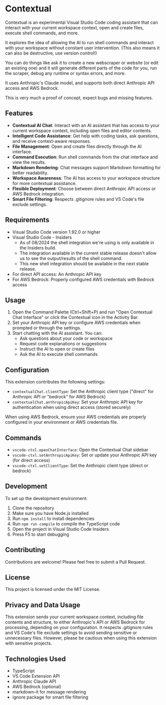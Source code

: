 # Contextual

Contextual is an experimental Visual Studio Code coding assistant that can interact with your current workspace context, open and create files, execute shell commands, and more. 

It explores the idea of allowing the AI to run shell commands and interact with your workspace without constant user intervention. (This also means it can also be destructive, use version control!)

You can do things like ask it to create a new webscraper or website (or edit an existing one) and it will generate different parts of the code for you, run the scraper, debug any runtime or syntax errors, and more.

It uses Anthropic's Claude model, and supports both direct Anthropic API access and AWS Bedrock.

This is very much a proof of concept, expect bugs and missing features.

## Features

- **Contextual AI Chat**: Interact with an AI assistant that has access to your current workspace context, including open files and editor contents.
- **Intelligent Code Assistance**: Get help with coding tasks, ask questions, and receive context-aware responses.
- **File Management**: Open and create files directly through the AI interface.
- **Command Execution**: Run shell commands from the chat interface and view the results.
- **Markdown Rendering**: Chat messages support Markdown formatting for better readability.
- **Workspace Awareness**: The AI has access to your workspace structure for more contextual assistance.
- **Flexible Deployment**: Choose between direct Anthropic API access or AWS Bedrock integration.
- **Smart File Filtering**: Respects .gitignore rules and VS Code's file exclude settings.

## Requirements

- Visual Studio Code version 1.92.0 or higher
- Visual Studio Code - Insiders
    - As of 08/2024 the shell integration we're using is only available in the Insiders build. 
    - The integration available in the current stable release doesn't allow us to see the output/results of the shell command.
    - This new shell integration should be available in the next stable release.
- For direct API access: An Anthropic API key
- For AWS Bedrock: Properly configured AWS credentials with Bedrock access

## Usage

1. Open the Command Palette (Ctrl+Shift+P) and run "Open Contextual Chat Interface" or click the Contextual icon in the Activity Bar.
2. Set your Anthropic API key or configure AWS credentials when prompted or through the settings.
3. Start chatting with the AI assistant. You can:
   - Ask questions about your code or workspace
   - Request code explanations or suggestions
   - Instruct the AI to open or create files
   - Ask the AI to execute shell commands

## Configuration

This extension contributes the following settings:

- `contextualChat.clientType`: Set the Anthropic client type ("direct" for Anthropic API or "bedrock" for AWS Bedrock)
- `contextualChat.anthropicApiKey`: Set your Anthropic API key for authentication when using direct access (stored securely)

When using AWS Bedrock, ensure your AWS credentials are properly configured in your environment or AWS credentials file.

## Commands

- `vscode-ctxl.openChatInterface`: Open the Contextual Chat sidebar
- `vscode-ctxl.setAnthropicApiKey`: Set or update your Anthropic API key (for direct access)
- `vscode-ctxl.setClientType`: Set the Anthropic client type (direct or bedrock)

## Development

To set up the development environment:

1. Clone the repository
2. Make sure you have Node.js installed
3. Run `npm install` to install dependencies
4. Run `npm run compile` to compile the TypeScript code
5. Open the project in Visual Studio Code Insiders
6. Press F5 to start debugging

## Contributing

Contributions are welcome! Please feel free to submit a Pull Request.

## License

This project is licensed under the MIT License.

## Privacy and Data Usage

This extension sends your current workspace context, including file contents and structure, to either Anthropic's API or AWS Bedrock for processing, depending on your configuration. It respects .gitignore rules and VS Code's file exclude settings to avoid sending sensitive or unnecessary files. However, please be cautious when using this extension with sensitive projects.

## Technologies Used

- TypeScript
- VS Code Extension API
- Anthropic Claude API
- AWS Bedrock (optional)
- markdown-it for message rendering
- ignore package for smart file filtering